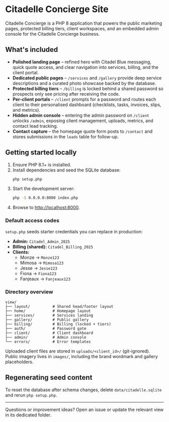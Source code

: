 # Citadelle Concierge Site

Citadelle Concierge is a PHP 8 application that powers the public marketing pages, protected billing tiers, client workspaces, and an embedded admin console for the Citadelle Concierge business.

## What's included

- **Polished landing page** – refined hero with Citadel Blue messaging, quick quote access, and clear navigation into services, billing, and the client portal.
- **Dedicated public pages** – `/services` and `/gallery` provide deep service descriptions and a curated photo showcase backed by the database.
- **Protected billing tiers** – `/billing` is locked behind a shared password so prospects only see pricing after receiving the code.
- **Per-client portals** – `/client` prompts for a password and routes each client to their personalised dashboard (checklists, tasks, invoices, slips, and metrics).
- **Hidden admin console** – entering the admin password on `/client` unlocks `/admin`, exposing client management, uploads, metrics, and contact lead tracking.
- **Contact capture** – the homepage quote form posts to `/contact` and stores submissions in the `leads` table for follow-up.

## Getting started locally

1. Ensure PHP 8.1+ is installed.
2. Install dependencies and seed the SQLite database:
   ```bash
   php setup.php
   ```
3. Start the development server:
   ```bash
   php -S 0.0.0.0:8000 index.php
   ```
4. Browse to [http://localhost:8000](http://localhost:8000).

### Default access codes

`setup.php` seeds starter credentials you can replace in production:

- **Admin:** `Citadel_Admin_2025`
- **Billing (shared):** `Citadel_Billing_2025`
- **Clients:**
  - Monze → `Monze123`
  - Mimosa → `Mimosa123`
  - Jesse → `Jesse123`
  - Fiona → `Fiona123`
  - Fanjeaux → `Fanjeaux123`

### Directory overview

```
view/
├── layout/          # Shared head/footer layout
├── home/            # Homepage layout
├── services/        # Services landing
├── gallery/         # Public gallery
├── billing/         # Billing (locked + tiers)
├── auth/            # Password gate
├── client/          # Client dashboard
├── admin/           # Admin console
└── errors/          # Error templates
```

Uploaded client files are stored in `uploads/<client_id>/` (git-ignored). Public imagery lives in `images/`, including the brand wordmark and gallery placeholders.

## Regenerating seed content

To reset the database after schema changes, delete `data/citadelle.sqlite` and rerun `php setup.php`.

---

Questions or improvement ideas? Open an issue or update the relevant view in its dedicated folder.
